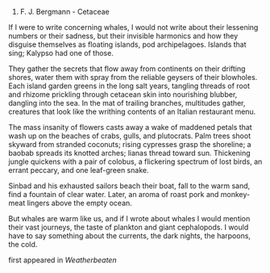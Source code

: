 1.  F. J. Bergmann - Cetaceae

If I were to write concerning whales, I would not write about their
lessening numbers or their sadness, but their invisible harmonics and
how they disguise themselves as floating islands, pod archipelagoes.
Islands that sing; Kalypso had one of those.

They gather the secrets that flow away from continents on their drifting
shores, water them with spray from the reliable geysers of their
blowholes. Each island garden greens in the long salt years, tangling
threads of root and rhizome prickling through cetacean skin into
nourishing blubber, dangling into the sea. In the mat of trailing
branches, multitudes gather, creatures that look like the writhing
contents of an Italian restaurant menu.

The mass insanity of flowers casts away a wake of maddened petals that
wash up on the beaches of crabs, gulls, and plutocrats. Palm trees shoot
skyward from stranded coconuts; rising cypresses grasp the shoreline; a
baobab spreads its knotted arches; lianas thread toward sun. Thickening
jungle quickens with a pair of colobus, a flickering spectrum of lost
birds, an errant peccary, and one leaf-green snake.

Sinbad and his exhausted sailors beach their boat, fall to the warm
sand, find a fountain of clear water. Later, an aroma of roast pork and
monkey-meat lingers above the empty ocean.

But whales are warm like us, and if I wrote about whales I would mention
their vast journeys, the taste of plankton and giant cephalopods. I
would have to say something about the currents, the dark nights, the
harpoons, the cold.

first appeared in *Weatherbeaten*
